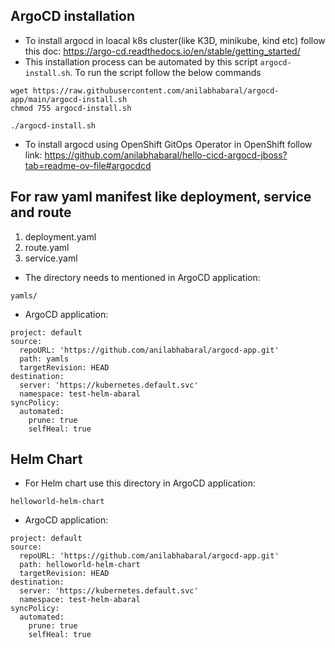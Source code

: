 ## ArgoCD installation
- To install argocd in loacal k8s cluster(like K3D, minikube, kind etc) follow this doc: https://argo-cd.readthedocs.io/en/stable/getting_started/
- This installation process can be automated by this script `argocd-install.sh`. To run the script follow the below commands
```
wget https://raw.githubusercontent.com/anilabhabaral/argocd-app/main/argocd-install.sh
chmod 755 argocd-install.sh
```
  
 ```
./argocd-install.sh
  ```
- To install argocd using OpenShift GitOps Operator in OpenShift follow link: https://github.com/anilabhabaral/hello-cicd-argocd-jboss?tab=readme-ov-file#argocdcd

## For raw yaml manifest like deployment, service and route

1. deployment.yaml
2. route.yaml
3. service.yaml

- The directory needs to mentioned in ArgoCD application:
```
yamls/
```
- ArgoCD application:
```
project: default
source:
  repoURL: 'https://github.com/anilabhabaral/argocd-app.git'
  path: yamls
  targetRevision: HEAD
destination:
  server: 'https://kubernetes.default.svc'
  namespace: test-helm-abaral
syncPolicy:
  automated:
    prune: true
    selfHeal: true
```

## Helm Chart
- For Helm chart use this directory in ArgoCD application:
```
helloworld-helm-chart
```

- ArgoCD application:
```
project: default
source:
  repoURL: 'https://github.com/anilabhabaral/argocd-app.git'
  path: helloworld-helm-chart
  targetRevision: HEAD
destination:
  server: 'https://kubernetes.default.svc'
  namespace: test-helm-abaral
syncPolicy:
  automated:
    prune: true
    selfHeal: true
```
